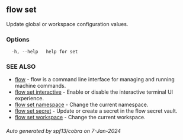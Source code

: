 ## flow set

Update global or workspace configuration values.

### Options

```
  -h, --help   help for set
```

### SEE ALSO

* [flow](flow.md)	 - flow is a command line interface for managing and running machine commands.
* [flow set interactive](flow_set_interactive.md)	 - Enable or disable the interactive terminal UI experience.
* [flow set namespace](flow_set_namespace.md)	 - Change the current namespace.
* [flow set secret](flow_set_secret.md)	 - Update or create a secret in the flow secret vault.
* [flow set workspace](flow_set_workspace.md)	 - Change the current workspace.

###### Auto generated by spf13/cobra on 7-Jan-2024
